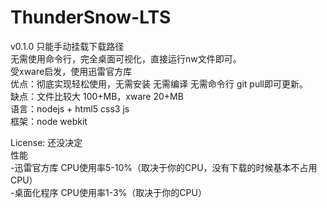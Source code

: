 # ThunderSnow-LTS
v0.1.0 只能手动挂载下载路径    
无需使用命令行，完全桌面可视化，直接运行nw文件即可。  
受xware启发，使用迅雷官方库  
优点：彻底实现轻松使用，无需安装 无需编译 无需命令行 git pull即可更新。  
缺点：文件比较大 100+MB，xware 20+MB  
语言：nodejs + html5 css3 js  
框架：node webkit  

License: 还没决定  
性能  
-迅雷官方库 CPU使用率5-10%（取决于你的CPU，没有下载的时候基本不占用CPU）  
-桌面化程序 CPU使用率1-3%（取决于你的CPU）  

